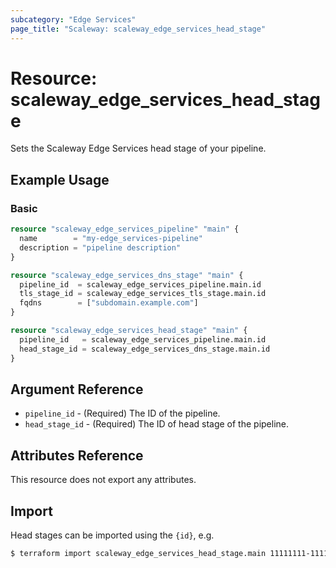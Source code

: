 ```yaml
---
subcategory: "Edge Services"
page_title: "Scaleway: scaleway_edge_services_head_stage"
---
```


# Resource: scaleway_edge_services_head_stage

Sets the Scaleway Edge Services head stage of your pipeline.

## Example Usage

### Basic

```terraform
resource "scaleway_edge_services_pipeline" "main" {
  name        = "my-edge_services-pipeline"
  description = "pipeline description"
}

resource "scaleway_edge_services_dns_stage" "main" {
  pipeline_id  = scaleway_edge_services_pipeline.main.id
  tls_stage_id = scaleway_edge_services_tls_stage.main.id
  fqdns        = ["subdomain.example.com"]
}

resource "scaleway_edge_services_head_stage" "main" {
  pipeline_id   = scaleway_edge_services_pipeline.main.id
  head_stage_id = scaleway_edge_services_dns_stage.main.id
}

```

## Argument Reference

- `pipeline_id` - (Required) The ID of the pipeline.
- `head_stage_id` - (Required) The ID of head stage of the pipeline.

## Attributes Reference

This resource does not export any attributes.

## Import

Head stages can be imported using the `{id}`, e.g.

```bash
$ terraform import scaleway_edge_services_head_stage.main 11111111-1111-1111-1111-111111111111
```
